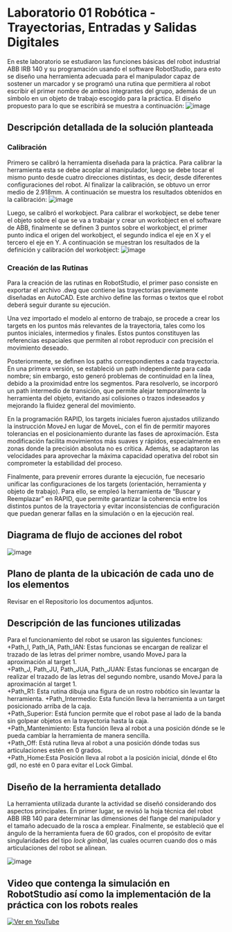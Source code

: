 # Laboratorio 01 Robótica - Trayectorias, Entradas y Salidas Digitales
En este laboratorio se estudiaron las funciones básicas del robot industrial ABB IRB 140 y su programación usando el software RobotStudio, para esto se diseño una herramienta adecuada para el manipulador capaz de sostener un marcador y se programó una rutina que permitiera al robot escribir el primer nombre de ambos integrantes del grupo, además de un símbolo en un objeto de trabajo escogido para la práctica. El diseño propuesto para lo que se escribirá se muestra a continuación:
![image](https://github.com/jotavo21/Lab01_Robotica_2025-1/blob/main/imagenes/Trayectoria%20propuesta.png)  

## Descripción detallada de la solución planteada
### Calibración
Primero se calibró la herramienta diseñada para la práctica. Para calibrar la herramienta esta se debe acoplar al manipulador, luego se debe tocar el mismo punto desde cuatro direcciones distintas, es decir, desde diferentes configuraciones del robot. Al finalizar la calibración, se obtuvo un error medio de 2.918mm. A continuación se muestra los resultados obtenidos en la calibración:
![image](https://github.com/jotavo21/Lab01_Robotica_2025-1/blob/main/imagenes/Calib%20manual.jpg)  

Luego, se calibró el workobject. Para calibrar el workobject, se debe tener el objeto sobre el que se va a trabajar y crear un workobject en el software de ABB, finalmente se definen 3 puntos sobre el workobject, el primer punto indica el origen del workobject, el segundo indica el eje en X y el tercero el eje en Y. A continuación se muestran los resultados de la definición y calibración del workobject:
![image](https://github.com/jotavo21/Lab01_Robotica_2025-1/blob/main/imagenes/Workobject.jpg)  

### Creación de las Rutinas  
Para la creación de las rutinas en RobotStudio, el primer paso consiste en exportar el archivo .dwg que contiene las trayectorias previamente diseñadas en AutoCAD. Este archivo define las formas o textos que el robot deberá seguir durante su ejecución.  

Una vez importado el modelo al entorno de trabajo, se procede a crear los targets en los puntos más relevantes de la trayectoria, tales como los puntos iniciales, intermedios y finales. Estos puntos constituyen las referencias espaciales que permiten al robot reproducir con precisión el movimiento deseado.  

Posteriormente, se definen los paths correspondientes a cada trayectoria. En una primera versión, se estableció un path independiente para cada nombre; sin embargo, esto generó problemas de continuidad en la línea, debido a la proximidad entre los segmentos. Para resolverlo, se incorporó un path intermedio de transición, que permite alejar temporalmente la herramienta del objeto, evitando así colisiones o trazos indeseados y mejorando la fluidez general del movimiento.  

En la programación RAPID, los targets iniciales fueron ajustados utilizando la instrucción MoveJ en lugar de MoveL, con el fin de permitir mayores tolerancias en el posicionamiento durante las fases de aproximación. Esta modificación facilita movimientos más suaves y rápidos, especialmente en zonas donde la precisión absoluta no es crítica. Además, se adaptaron las velocidades para aprovechar la máxima capacidad operativa del robot sin comprometer la estabilidad del proceso.  

Finalmente, para prevenir errores durante la ejecución, fue necesario unificar las configuraciones de los targets (orientación, herramienta y objeto de trabajo). Para ello, se empleó la herramienta de “Buscar y Reemplazar” en RAPID, que permite garantizar la coherencia entre los distintos puntos de la trayectoria y evitar inconsistencias de configuración que puedan generar fallas en la simulación o en la ejecución real.  

## Diagrama de flujo de acciones del robot
![image](https://github.com/jotavo21/Lab01_Robotica_2025-1/blob/main/imagenes/Diagrama%20flujo%20robot.png)  

## Plano de planta de la ubicación de cada uno de los elementos
Revisar en el Repositorio los documentos adjuntos.  

## Descripción de las funciones utilizadas
Para el funcionamiento del robot se usaron las siguientes funciones:  
+Path_I, Path_IA, Path_IAN: Estas funcionas se encargan de realizar el trazado de las letras del primer nombre, usando MoveJ para la aproximación al target 1.  
+Path_J, Path_JU, Path_JUA, Path_JUAN: Estas funcionas se encargan de realizar el trazado de las letras del segundo nombre, usando MoveJ para la aproximación al target 1.   
+Path_R1: Esta rutina dibuja una figura de un rostro robótico sin levantar la herramienta. 
+Path_Intermedio: Esta función lleva la herramienta a un target posicionado arriba de la caja.  
+Path_Superior: Está funcion permite que el robot pase al lado de la banda sin golpear objetos en la trayectoria hasta la caja.  
+Path_Mantenimiento: Esta función lleva al robot a una posición dónde se le pueda cambiar la herramienta de manera sencilla.  
+Path_Off: Está rutina lleva al robot a una posición dónde todas sus articulaciones estén en 0 grados.  
+Path_Home:Esta Posición lleva al robot a la posición inicial, dónde el 6to gdl, no esté en 0 para evitar el Lock Gimbal.  
## Diseño de la herramienta detallado 
La herramienta utilizada durante la actividad se diseñó considerando dos aspectos principales. En primer lugar, se revisó la hoja técnica del robot ABB IRB 140 para determinar las dimensiones del flange del manipulador y el tamaño adecuado de la rosca a emplear. Finalmente, se estableció que el ángulo de la herramienta fuera de 60 grados, con el propósito de evitar singularidades del tipo *lock gimbal*, las cuales ocurren cuando dos o más articulaciones del robot se alinean.  

![image](https://github.com/jotavo21/Lab01_Robotica_2025-1/blob/main/imagenes/Screenshot%202025-10-05%20203235.png)
## Video que contenga la simulación en RobotStudio así como la implementación de la práctica con los robots reales

[![Ver en YouTube](https://img.youtube.com/vi/WaRxE4iGR3M/0.jpg)](https://youtu.be/WaRxE4iGR3M)
